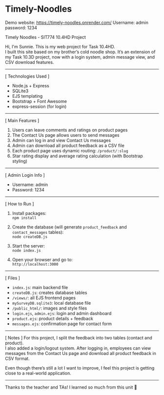 # Timely-Noodles
Demo website: https://timely-noodles.onrender.com/
Username: admin
password: 1234

Timely Noodles - SIT774 10.4HD Project

Hi, I'm Sunnie. This is my web project for Task 10.4HD.  
I built this site based on my brother’s cold noodle shop. It’s an extension of my Task 10.3D project, now with a login system, admin message view, and CSV download features.

---

[ Technologies Used ]
- Node.js + Express
- SQLite3
- EJS templating
- Bootstrap + Font Awesome
- express-session (for login)

---

[ Main Features ]
1. Users can leave comments and ratings on product pages
2. The Contact Us page allows users to send messages
3. Admin can log in and view Contact Us messages
4. Admin can download all product feedback as a CSV file
5. Each product page uses dynamic routing: `/product/:slug`
6. Star rating display and average rating calculation (with Bootstrap styling)

---

[ Admin Login Info ]
- Username: admin  
- Password: 1234

---

[ How to Run ]
1. Install packages:  
   `npm install`

2. Create the database (will generate `product_feedback` and `contact_messages` tables):  
   `node createDB.js`

3. Start the server:  
   `node index.js`

4. Open your browser and go to:  
   `http://localhost:3000`

---

[ Files ]
- `index.js`: main backend file
- `createDB.js`: creates database tables
- `/views/`: all EJS frontend pages
- `mySurveyDB.sqlite3`: local database file
- `/public_html/`: images and style files
- `login.ejs`, `admin.ejs`: login and admin dashboard
- `product.ejs`: product details + feedback
- `messages.ejs`: confirmation page for contact form

---

[ Notes ]
For this project, I split the feedback into two tables (contact and product).  
I also added a login/logout system. After logging in, employees can view messages from the Contact Us page and download all product feedback in CSV format.

Even though there’s still a lot I want to improve, I feel this project is getting close to a real-world application.

---

Thanks to the teacher and TAs! I learned so much from this unit 🙏
